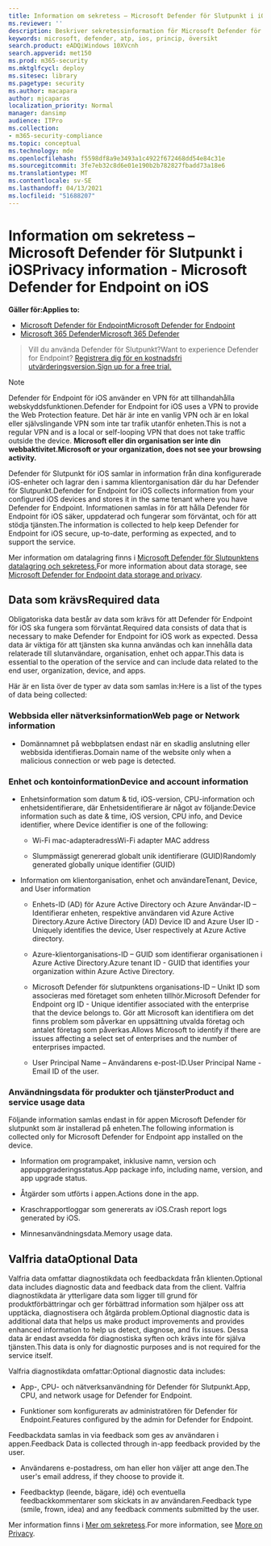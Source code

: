 ```yaml
---
title: Information om sekretess – Microsoft Defender för Slutpunkt i iOS
ms.reviewer: ''
description: Beskriver sekretessinformation för Microsoft Defender för Slutpunkt i iOS
keywords: microsoft, defender, atp, ios, princip, översikt
search.product: eADQiWindows 10XVcnh
search.appverid: met150
ms.prod: m365-security
ms.mktglfcycl: deploy
ms.sitesec: library
ms.pagetype: security
ms.author: macapara
author: mjcaparas
localization_priority: Normal
manager: dansimp
audience: ITPro
ms.collection:
- m365-security-compliance
ms.topic: conceptual
ms.technology: mde
ms.openlocfilehash: f5598df8a9e3493a1c4922f672468dd54e84c31e
ms.sourcegitcommit: 3fe7eb32c8d6e01e190b2b782827fbadd73a18e6
ms.translationtype: MT
ms.contentlocale: sv-SE
ms.lasthandoff: 04/13/2021
ms.locfileid: "51688207"
---
```

# <a name="privacy-information---microsoft-defender-for-endpoint-on-ios"></a><span data-ttu-id="20f0c-104">Information om sekretess – Microsoft Defender för Slutpunkt i iOS</span><span class="sxs-lookup"><span data-stu-id="20f0c-104">Privacy information - Microsoft Defender for Endpoint on iOS</span></span>

<span data-ttu-id="20f0c-105">**Gäller för:**</span><span class="sxs-lookup"><span data-stu-id="20f0c-105">**Applies to:**</span></span>
- [<span data-ttu-id="20f0c-106">Microsoft Defender för Endpoint</span><span class="sxs-lookup"><span data-stu-id="20f0c-106">Microsoft Defender for Endpoint</span></span>](https://go.microsoft.com/fwlink/p/?linkid=2154037)
- [<span data-ttu-id="20f0c-107">Microsoft 365 Defender</span><span class="sxs-lookup"><span data-stu-id="20f0c-107">Microsoft 365 Defender</span></span>](https://go.microsoft.com/fwlink/?linkid=2118804)

> <span data-ttu-id="20f0c-108">Vill du använda Defender för Slutpunkt?</span><span class="sxs-lookup"><span data-stu-id="20f0c-108">Want to experience Defender for Endpoint?</span></span> [<span data-ttu-id="20f0c-109">Registrera dig för en kostnadsfri utvärderingsversion.</span><span class="sxs-lookup"><span data-stu-id="20f0c-109">Sign up for a free trial.</span></span>](https://www.microsoft.com/microsoft-365/windows/microsoft-defender-atp?ocid=docs-wdatp-investigateip-abovefoldlink)

> [!NOTE]
> <span data-ttu-id="20f0c-110">Defender för Endpoint för iOS använder en VPN för att tillhandahålla webskyddsfunktionen.</span><span class="sxs-lookup"><span data-stu-id="20f0c-110">Defender for Endpoint for iOS uses a VPN to provide the Web Protection feature.</span></span> <span data-ttu-id="20f0c-111">Det här är inte en vanlig VPN och är en lokal eller självslingande VPN som inte tar trafik utanför enheten.</span><span class="sxs-lookup"><span data-stu-id="20f0c-111">This is not a regular VPN and is a local or self-looping VPN that does not take traffic outside the device.</span></span> <span data-ttu-id="20f0c-112">**Microsoft eller din organisation ser inte din webbaktivitet.**</span><span class="sxs-lookup"><span data-stu-id="20f0c-112">**Microsoft or your organization, does not see your browsing activity.**</span></span>

<span data-ttu-id="20f0c-113">Defender för Slutpunkt för iOS samlar in information från dina konfigurerade iOS-enheter och lagrar den i samma klientorganisation där du har Defender för Slutpunkt.</span><span class="sxs-lookup"><span data-stu-id="20f0c-113">Defender for Endpoint for iOS collects information from your configured iOS devices and stores it in the same tenant where you have Defender for Endpoint.</span></span> <span data-ttu-id="20f0c-114">Informationen samlas in för att hålla Defender för Endpoint för iOS säker, uppdaterad och fungerar som förväntat, och för att stödja tjänsten.</span><span class="sxs-lookup"><span data-stu-id="20f0c-114">The information is collected to help keep Defender for Endpoint for iOS secure, up-to-date, performing as expected, and to support the service.</span></span>

<span data-ttu-id="20f0c-115">Mer information om datalagring finns i [Microsoft Defender för Slutpunktens datalagring och sekretess.](data-storage-privacy.md)</span><span class="sxs-lookup"><span data-stu-id="20f0c-115">For more information about data storage, see [Microsoft Defender for Endpoint data storage and privacy](data-storage-privacy.md).</span></span>

## <a name="required-data"></a><span data-ttu-id="20f0c-116">Data som krävs</span><span class="sxs-lookup"><span data-stu-id="20f0c-116">Required data</span></span> 

<span data-ttu-id="20f0c-117">Obligatoriska data består av data som krävs för att Defender för Endpoint för iOS ska fungera som förväntat.</span><span class="sxs-lookup"><span data-stu-id="20f0c-117">Required data consists of data that is necessary to make Defender for Endpoint for iOS work as expected.</span></span> <span data-ttu-id="20f0c-118">Dessa data är viktiga för att tjänsten ska kunna användas och kan innehålla data relaterade till slutanvändare, organisation, enhet och appar.</span><span class="sxs-lookup"><span data-stu-id="20f0c-118">This data is essential to the operation of the service and can include data related to the end user, organization, device, and apps.</span></span> 

<span data-ttu-id="20f0c-119">Här är en lista över de typer av data som samlas in:</span><span class="sxs-lookup"><span data-stu-id="20f0c-119">Here is a list of the types of data being collected:</span></span> 

### <a name="web-page-or-network-information"></a><span data-ttu-id="20f0c-120">Webbsida eller nätverksinformation</span><span class="sxs-lookup"><span data-stu-id="20f0c-120">Web page or Network information</span></span> 

- <span data-ttu-id="20f0c-121">Domännamnet på webbplatsen endast när en skadlig anslutning eller webbsida identifieras.</span><span class="sxs-lookup"><span data-stu-id="20f0c-121">Domain name of the website only when a malicious connection or web page is detected.</span></span> 

### <a name="device-and-account-information"></a><span data-ttu-id="20f0c-122">Enhet och kontoinformation</span><span class="sxs-lookup"><span data-stu-id="20f0c-122">Device and account information</span></span> 

- <span data-ttu-id="20f0c-123">Enhetsinformation som datum & tid, iOS-version, CPU-information och enhetsidentifierare, där Enhetsidentifierare är något av följande:</span><span class="sxs-lookup"><span data-stu-id="20f0c-123">Device information such as date & time, iOS version, CPU info, and Device identifier, where Device identifier is one of the following:</span></span> 

    - <span data-ttu-id="20f0c-124">Wi-Fi mac-adapteradress</span><span class="sxs-lookup"><span data-stu-id="20f0c-124">Wi-Fi adapter MAC address</span></span> 

    - <span data-ttu-id="20f0c-125">Slumpmässigt genererad globalt unik identifierare (GUID)</span><span class="sxs-lookup"><span data-stu-id="20f0c-125">Randomly generated globally unique identifier (GUID)</span></span> 

- <span data-ttu-id="20f0c-126">Information om klientorganisation, enhet och användare</span><span class="sxs-lookup"><span data-stu-id="20f0c-126">Tenant, Device, and User information</span></span> 

    - <span data-ttu-id="20f0c-127">Enhets-ID (AD) för Azure Active Directory och Azure Användar-ID – Identifierar enheten, respektive användaren vid Azure Active Directory.</span><span class="sxs-lookup"><span data-stu-id="20f0c-127">Azure Active Directory (AD) Device ID and Azure User ID - Uniquely identifies the device, User respectively at Azure Active directory.</span></span> 

    - <span data-ttu-id="20f0c-128">Azure-klientorganisations-ID – GUID som identifierar organisationen i Azure Active Directory.</span><span class="sxs-lookup"><span data-stu-id="20f0c-128">Azure tenant ID - GUID that identifies your organization within Azure Active Directory.</span></span> 

    - <span data-ttu-id="20f0c-129">Microsoft Defender för slutpunktens organisations-ID – Unikt ID som associeras med företaget som enheten tillhör.</span><span class="sxs-lookup"><span data-stu-id="20f0c-129">Microsoft Defender for Endpoint org ID - Unique identifier associated with the enterprise that the device belongs to.</span></span> <span data-ttu-id="20f0c-130">Gör att Microsoft kan identifiera om det finns problem som påverkar en uppsättning utvalda företag och antalet företag som påverkas.</span><span class="sxs-lookup"><span data-stu-id="20f0c-130">Allows Microsoft to identify if there are issues affecting a select set of enterprises and the number of enterprises impacted.</span></span> 

    - <span data-ttu-id="20f0c-131">User Principal Name – Användarens e-post-ID.</span><span class="sxs-lookup"><span data-stu-id="20f0c-131">User Principal Name - Email ID of the user.</span></span> 

### <a name="product-and-service-usage-data"></a><span data-ttu-id="20f0c-132">Användningsdata för produkter och tjänster</span><span class="sxs-lookup"><span data-stu-id="20f0c-132">Product and service usage data</span></span> 

<span data-ttu-id="20f0c-133">Följande information samlas endast in för appen Microsoft Defender för slutpunkt som är installerad på enheten.</span><span class="sxs-lookup"><span data-stu-id="20f0c-133">The following information is collected only for Microsoft Defender for Endpoint app installed on the device.</span></span> 

- <span data-ttu-id="20f0c-134">Information om programpaket, inklusive namn, version och appuppgraderingsstatus.</span><span class="sxs-lookup"><span data-stu-id="20f0c-134">App package info, including name, version, and app upgrade status.</span></span> 

- <span data-ttu-id="20f0c-135">Åtgärder som utförts i appen.</span><span class="sxs-lookup"><span data-stu-id="20f0c-135">Actions done in the app.</span></span> 

- <span data-ttu-id="20f0c-136">Kraschrapportloggar som genererats av iOS.</span><span class="sxs-lookup"><span data-stu-id="20f0c-136">Crash report logs generated by iOS.</span></span> 

- <span data-ttu-id="20f0c-137">Minnesanvändningsdata.</span><span class="sxs-lookup"><span data-stu-id="20f0c-137">Memory usage data.</span></span> 

## <a name="optional-data"></a><span data-ttu-id="20f0c-138">Valfria data</span><span class="sxs-lookup"><span data-stu-id="20f0c-138">Optional Data</span></span> 

<span data-ttu-id="20f0c-139">Valfria data omfattar diagnostikdata och feedbackdata från klienten.</span><span class="sxs-lookup"><span data-stu-id="20f0c-139">Optional data includes diagnostic data and feedback data from the client.</span></span> <span data-ttu-id="20f0c-140">Valfria diagnostikdata är ytterligare data som ligger till grund för produktförbättringar och ger förbättrad information som hjälper oss att upptäcka, diagnostisera och åtgärda problem.</span><span class="sxs-lookup"><span data-stu-id="20f0c-140">Optional diagnostic data is additional data that helps us make product improvements and provides enhanced information to help us detect, diagnose, and fix issues.</span></span> <span data-ttu-id="20f0c-141">Dessa data är endast avsedda för diagnostiska syften och krävs inte för själva tjänsten.</span><span class="sxs-lookup"><span data-stu-id="20f0c-141">This data is only for diagnostic purposes and is not required for the service itself.</span></span> 

<span data-ttu-id="20f0c-142">Valfria diagnostikdata omfattar:</span><span class="sxs-lookup"><span data-stu-id="20f0c-142">Optional diagnostic data includes:</span></span> 

- <span data-ttu-id="20f0c-143">App-, CPU- och nätverksanvändning för Defender för Slutpunkt.</span><span class="sxs-lookup"><span data-stu-id="20f0c-143">App, CPU, and network usage for Defender for Endpoint.</span></span> 

- <span data-ttu-id="20f0c-144">Funktioner som konfigurerats av administratören för Defender för Endpoint.</span><span class="sxs-lookup"><span data-stu-id="20f0c-144">Features configured by the admin for Defender for Endpoint.</span></span> 

<span data-ttu-id="20f0c-145">Feedbackdata samlas in via feedback som ges av användaren i appen.</span><span class="sxs-lookup"><span data-stu-id="20f0c-145">Feedback Data is collected through in-app feedback provided by the user.</span></span> 

- <span data-ttu-id="20f0c-146">Användarens e-postadress, om han eller hon väljer att ange den.</span><span class="sxs-lookup"><span data-stu-id="20f0c-146">The user's email address, if they choose to provide it.</span></span>

- <span data-ttu-id="20f0c-147">Feedbacktyp (leende, bägare, idé) och eventuella feedbackkommentarer som skickats in av användaren.</span><span class="sxs-lookup"><span data-stu-id="20f0c-147">Feedback type (smile, frown, idea) and any feedback comments submitted by the user.</span></span> 

<span data-ttu-id="20f0c-148">Mer information finns i [Mer om sekretess](https://aka.ms/mdatpiosprivacystatement).</span><span class="sxs-lookup"><span data-stu-id="20f0c-148">For more information, see [More on Privacy](https://aka.ms/mdatpiosprivacystatement).</span></span>


